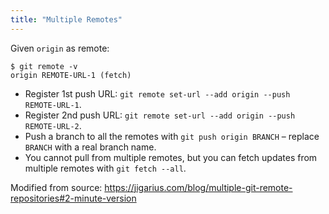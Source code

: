 ```yaml
---
title: "Multiple Remotes"
---
```

Given `origin` as remote:

```
$ git remote -v
origin REMOTE-URL-1 (fetch)
```

- Register 1st push URL: `git remote set-url --add origin --push REMOTE-URL-1`.
- Register 2nd push URL: `git remote set-url --add origin --push REMOTE-URL-2`.
- Push a branch to all the remotes with `git push origin BRANCH` – replace `BRANCH`
  with a real branch name.
- You cannot pull from multiple remotes, but you can fetch updates from multiple
  remotes with `git fetch --all`.

Modified from source: <https://jigarius.com/blog/multiple-git-remote-repositories#2-minute-version>
